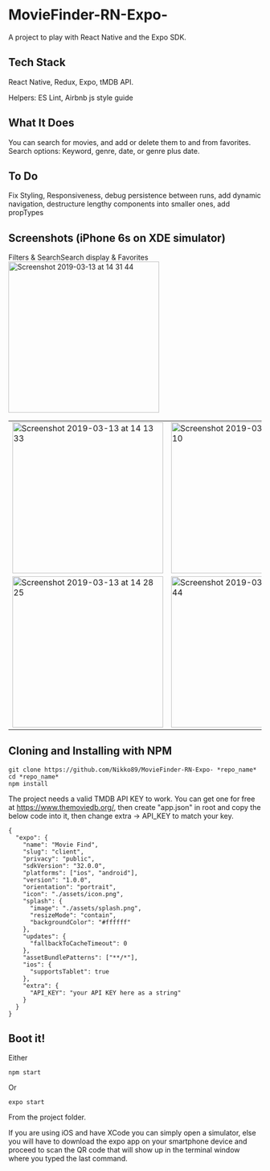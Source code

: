# MovieFinder-RN-Expo-

A project to play with React Native and the Expo SDK.

## Tech Stack

React Native, Redux, Expo, tMDB API.

Helpers: ES Lint, Airbnb js style guide

## What It Does

You can search for movies, and add or delete them to and from favorites.
Search options: Keyword, genre, date, or genre plus date.

## To Do

Fix Styling, Responsiveness, debug persistence between runs, add dynamic navigation, destructure lengthy components into smaller ones, add propTypes

## Screenshots (iPhone 6s on XDE simulator)

<table>
<tr>Filters & Search<td><img width="300" alt="Screenshot 2019-03-13 at 14 13 33" src="https://user-images.githubusercontent.com/30399733/54283334-128eab80-459e-11e9-98e9-fd73df384160.png"></td>
<td>
<img width="300" alt="Screenshot 2019-03-13 at 14 14 10" src="https://user-images.githubusercontent.com/30399733/54283335-128eab80-459e-11e9-81b9-0ffd6d419645.png"></td></tr>
<tr>Search display & Favorites<td>
<img width="300" alt="Screenshot 2019-03-13 at 14 28 25" src="https://user-images.githubusercontent.com/30399733/54283336-13274200-459e-11e9-8abc-aca84c6f906c.png"></td><td>
<img width="300" alt="Screenshot 2019-03-13 at 14 28 44" src="https://user-images.githubusercontent.com/30399733/54283347-15899c00-459e-11e9-8118-0610a15d6afa.png"></td></tr><tr>
<img width="300" alt="Screenshot 2019-03-13 at 14 31 44" src="https://user-images.githubusercontent.com/30399733/54283349-15899c00-459e-11e9-9289-a696dafc2c86.png"></tr>
</table>

## Cloning and Installing with NPM

```
git clone https://github.com/Nikko89/MovieFinder-RN-Expo- *repo_name*
cd *repo_name*
npm install
```

The project needs a valid TMDB API KEY to work. You can get one for free at https://www.themoviedb.org/, then create "app.json" in root and copy the below code into it, then change extra -> API_KEY to match your key.

```
{
  "expo": {
    "name": "Movie Find",
    "slug": "client",
    "privacy": "public",
    "sdkVersion": "32.0.0",
    "platforms": ["ios", "android"],
    "version": "1.0.0",
    "orientation": "portrait",
    "icon": "./assets/icon.png",
    "splash": {
      "image": "./assets/splash.png",
      "resizeMode": "contain",
      "backgroundColor": "#ffffff"
    },
    "updates": {
      "fallbackToCacheTimeout": 0
    },
    "assetBundlePatterns": ["**/*"],
    "ios": {
      "supportsTablet": true
    },
    "extra": {
      "API_KEY": "your API KEY here as a string"
    }
  }
}

```

## Boot it!

Either

```
npm start
```

Or

```
expo start
```

From the project folder.

If you are using iOS and have XCode you can simply open a simulator, else you will have to download the expo app on your smartphone device and proceed to scan the QR code that will show up in the terminal window where you typed the last command.
